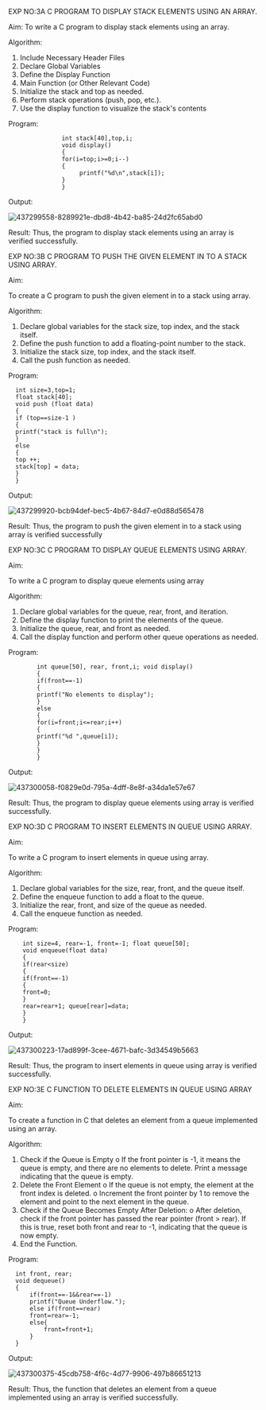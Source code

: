 EXP NO:3A  C PROGRAM TO DISPLAY STACK ELEMENTS USING AN ARRAY.

Aim:
To write a C program to display stack elements using an array.

Algorithm:
1.	Include Necessary Header Files
2.	Declare Global Variables
3.	Define the Display Function
4.	Main Function (or Other Relevant Code)
5.	Initialize the stack and top as needed.
6.	Perform stack operations (push, pop, etc.).
7.	Use the display function to visualize the stack's contents
 
Program:
~~~
               int stack[40],top,i; 
               void display()
               {
               for(i=top;i>=0;i--)
               {
                    printf("%d\n",stack[i]);
               }
               }
~~~


Output:


![437299558-8289921e-dbd8-4b42-ba85-24d2fc65abd0](https://github.com/user-attachments/assets/eafffd68-3380-4f61-b089-3d5e707a7c9c)



Result:
Thus, the program to display stack elements using an array is verified successfully.
 

EXP NO:3B   C PROGRAM TO PUSH THE GIVEN ELEMENT IN TO A STACK USING ARRAY.

Aim:

To create a C program to push the given element in to a stack using array.

Algorithm:
1.	Declare global variables for the stack size, top index, and the stack itself.
2.	Define the push function to add a floating-point number to the stack.
3.	Initialize the stack size, top index, and the stack itself.
4.	Call the push function as needed.
 
Program:

      int size=3,top=1;
      float stack[40];
      void push (float data)
      {
      if (top==size-1 )
      {
      printf("stack is full\n");
      }
      else
      {
      top ++; 
      stack[top] = data;
      }
      }



Output:

![437299920-bcb94def-bec5-4b67-84d7-e0d88d565478](https://github.com/user-attachments/assets/e2308d04-ba6f-47b3-b456-1b16557b0b40)




Result:
Thus, the program to push the given element in to a stack using array is verified successfully


 
EXP NO:3C  C PROGRAM TO DISPLAY QUEUE ELEMENTS USING ARRAY.

Aim:

To write a C program to display queue elements using array

Algorithm:
1.	Declare global variables for the queue, rear, front, and iteration.
2.	Define the display function to print the elements of the queue.
3.	Initialize the queue, rear, and front as needed.
4.	Call the display function and perform other queue operations as needed.
 
Program:

            int queue[50], rear, front,i; void display()
            {
            if(front==-1)
            {
            printf("No elements to display");
            }
            else
            {
            for(i=front;i<=rear;i++)
            {
            printf("%d ",queue[i]);
            }
            }
            }



Output:



![437300058-f0829e0d-795a-4dff-8e8f-a34da1e57e67](https://github.com/user-attachments/assets/f81fcb78-db2a-412e-9626-55afd1361e7f)

Result:
Thus, the program to display queue elements using array is verified successfully.


 
EXP NO:3D  C PROGRAM TO INSERT ELEMENTS IN QUEUE USING ARRAY.

Aim:

To write a C program to insert elements in queue using array.

Algorithm:
1.	Declare global variables for the size, rear, front, and the queue itself.
2.	Define the enqueue function to add a float to the queue.
3.	Initialize the rear, front, and size of the queue as needed.
4.	Call the enqueue function as needed.

Program:

        int size=4, rear=-1, front=-1; float queue[50];
        void enqueue(float data)
        {
        if(rear<size)
        {
        if(front==-1)
        {
        front=0;
        }
        rear=rear+1; queue[rear]=data;
        }
        }


Output:

![437300223-17ad899f-3cee-4671-bafc-3d34549b5663](https://github.com/user-attachments/assets/9f317482-52a5-4a30-b2b0-b31ef612d268)



Result:
Thus, the program to insert elements in queue using array is verified successfully.



 
EXP NO:3E  C FUNCTION TO DELETE ELEMENTS IN QUEUE USING ARRAY

Aim:

To create a function in C that deletes an element from a queue implemented using an array.

Algorithm:

1.	Check if the Queue is Empty
o	If the front pointer is -1, it means the queue is empty, and there are no elements to delete. Print a message indicating that the queue is empty.
2.	Delete the Front Element
o	If the queue is not empty, the element at the front index is deleted.
o	Increment the front pointer by 1 to remove the element and point to the next element in the queue.
3.	Check if the Queue Becomes Empty After Deletion:
o	After deletion, check if the front pointer has passed the rear pointer (front > rear). If this is true, reset both front and rear to -1, indicating that the queue is now empty.
4.	End the Function.



Program:

      int front, rear;
      void dequeue()
      {
          if(front==-1&&rear==-1)
          printf("Queue Underflow.");
          else if(front==rear)
          front=rear=-1;
          else{
              front=front+1;
          }
      }


Output:


![437300375-45cdb758-4f6c-4d77-9906-497b86651213](https://github.com/user-attachments/assets/b26b1b35-dcce-45b0-9474-662f8f09401a)



Result:
Thus, the function that deletes an element from a queue implemented using an array is verified successfully.
